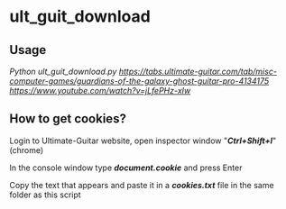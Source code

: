 # ult_guit_download

## Usage ## 
  *Python ult_guit_download.py https://tabs.ultimate-guitar.com/tab/misc-computer-games/guardians-of-the-galaxy-ghost-guitar-pro-4134175 https://www.youtube.com/watch?v=jLfePHz-xIw*
  
## How to get cookies? ##
  Login to Ultimate-Guitar website, open inspector window "***Ctrl+Shift+I***" (chrome)
  
  In the console window type ***document.cookie*** and press Enter
  
  Copy the text that appears and paste it in a ***cookies.txt*** file in the same folder as this script
